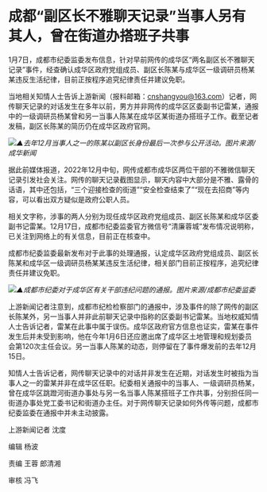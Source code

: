 # 成都“副区长不雅聊天记录”当事人另有其人，曾在街道办搭班子共事

1月7日，成都市纪委监委发布信息，针对早前网传的成华区“两名副区长不雅聊天记录”事件，经查确认成华区政府党组成员、副区长陈某与成华区一级调研员杨某某违反生活纪律，目前正按程序追究纪律责任并建议免职。

当地相关知情人士告诉上游新闻（报料邮箱：cnshangyou@163.com）记者，网传聊天记录的对话发生在多年以前，男方并非网传的成华区区委副书记雷某，通报中的一级调研员杨某曾和另一当事人陈某在成华区某街道办搭班子工作。截至记者发稿，副区长陈某的简历仍在成华区政府官网。

![](https://inews.gtimg.com/newsapp_bt/0/15599218918/1000)_▲去年12月当事人之一的陈某以副区长身份最后一次参与公开活动。图片来源/成华新闻_

据此前媒体报道，2022年12月中旬，网传成都市成华区两位干部的不雅微信聊天记录引发社会关注。网传的聊天记录截图显示，聊天内容中大部分是不雅、露骨的话语，其中还包括，“三个迎接检查的街道”“安全检查结束了”“现在去招商”等内容，可以看出双方疑似是政府公职人员。

相关文字称，涉事的两人分别为现任成华区政府党组成员、副区长陈某和成华区委副书记雷某。12月17日，成都市纪委监委官方微信号“清廉蓉城”发布情况说明称，已关注到网络上的有关信息，目前正在核查中。

成都市纪委监委最新发布对于此事的处理通报，认定成华区政府党组成员、副区长陈某和成华区一级调研员杨某某违反生活纪律，相关部门目前正按程序，追究纪律责任并建议免职。

![](https://inews.gtimg.com/newsapp_bt/0/15599218900/1000)_▲成都市纪委对于成华区有关干部违纪问题的通报。图片来源/成都市纪委监委_

上游新闻记者注意到，成都市纪检检察部门的通报中，涉及事件的除了网传的副区长陈某外，另一当事人并非此前聊天记录中指称的区委副书记雷某。当地权威知情人士告诉记者，雷某在此事中属于误伤。成华区政府官方信息也证实，雷某在事件发生后并未受到影响，他在今年1月6日还应邀出席了成华区土地管理和规划委员会第120次主任会议。另一当事人陈某的动态，则停留在了事件爆发前的去年12月15日。

知情人士告诉记者，网传聊天记录中的对话并非发生在近期，对话发生时被指为当事人之一的雷某并非在成华区任职。纪委相关通报中的当事人、一级调研员杨某，曾在成华区跳蹬河街道办事处与另一名当事人陈某搭班子工作共事，分别担任同一街道办事处党工委书记和街道办主任。对于网传聊天记录如何外传等问题，成都市纪委监委在通报中并未主动披露。

上游新闻记者 沈度

编辑 杨波

责编 王蓉 郎清湘

审核 冯飞

